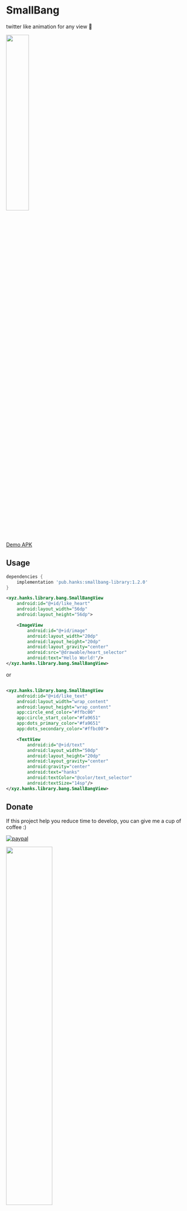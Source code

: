 # SmallBang

twitter like animation for any view :heartbeat:

<img src="https://github.com/hanks-zyh/SmallBang/blob/master/screenshots/demo2.gif" width="35%" /> 

[Demo APK](https://github.com/hanks-zyh/SmallBang/blob/master/screenshots/demo.apk?raw=true)

## Usage

```groovy
dependencies {
    implementation 'pub.hanks:smallbang-library:1.2.0'
}
```

```xml
<xyz.hanks.library.bang.SmallBangView
    android:id="@+id/like_heart"
    android:layout_width="56dp"
    android:layout_height="56dp">

    <ImageView
        android:id="@+id/image"
        android:layout_width="20dp"
        android:layout_height="20dp"
        android:layout_gravity="center"
        android:src="@drawable/heart_selector"
        android:text="Hello World!"/>
</xyz.hanks.library.bang.SmallBangView>
```
or

```xml

<xyz.hanks.library.bang.SmallBangView
    android:id="@+id/like_text"
    android:layout_width="wrap_content"
    android:layout_height="wrap_content"
    app:circle_end_color="#ffbc00"
    app:circle_start_color="#fa9651"
    app:dots_primary_color="#fa9651"
    app:dots_secondary_color="#ffbc00">

    <TextView
        android:id="@+id/text"
        android:layout_width="50dp"
        android:layout_height="20dp"
        android:layout_gravity="center"
        android:gravity="center"
        android:text="hanks"
        android:textColor="@color/text_selector"
        android:textSize="14sp"/>
</xyz.hanks.library.bang.SmallBangView>
```
## Donate

If this project help you reduce time to develop, you can give me a cup of coffee :)

[![paypal](https://www.paypalobjects.com/en_US/i/btn/btn_donateCC_LG.gif)](https://www.paypal.com/cgi-bin/webscr?cmd=_s-xclick&hosted_button_id=UGENU2RU26RUG)
 
<img src="https://github.com/hanks-zyh/SmallBang/blob/master/screenshots/donate.png" width="50%" /> 

## Contact & Help

Please fell free to contact me if there is any problem when using the library.

- **email**: zhangyuhan2014@gmail.com
- **twitter**: https://twitter.com/zhangyuhan3030
- **weibo**: http://weibo.com/hanksZyh
- **blog**: http://hanks.pub

welcome to commit [issue](https://github.com/hanks-zyh/SmallBang/issues) & [pr](https://github.com/hanks-zyh/SmallBang/pulls)


---
## License

This library is licensed under the [Apache Software License, Version 2.0](http://www.apache.org/licenses/LICENSE-2.0).

See [`LICENSE`](LICENSE) for full of the license text.

    Copyright (C) 2015 [Hanks](https://github.com/hanks-zyh)

    Licensed under the Apache License, Version 2.0 (the "License");
    you may not use this file except in compliance with the License.
    You may obtain a copy of the License at

        http://www.apache.org/licenses/LICENSE-2.0

    Unless required by applicable law or agreed to in writing, software
    distributed under the License is distributed on an "AS IS" BASIS,
    WITHOUT WARRANTIES OR CONDITIONS OF ANY KIND, either express or implied.
    See the License for the specific language governing permissions and
    limitations under the License.
